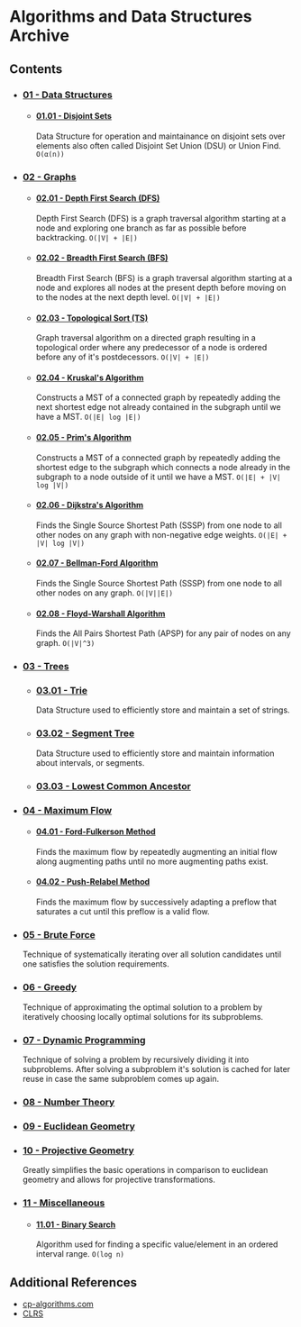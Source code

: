 # Algorithms and Data Structures Archive

## Contents
- ### [01 - Data Structures](01%20-%20Data%20Structures)
    - #### [01.01 - Disjoint Sets](01%20-%20Data%20Structures/01.01%20-%20Disjoint%20Sets)
        Data Structure for operation and maintainance on disjoint sets over elements also often called Disjoint Set Union (DSU) or Union Find. `O(α(n))`
- ### [02 - Graphs](02%20-%20Graphs)
    - #### [02.01 - Depth First Search (DFS)](02%20-%20Graphs/02.01%20-%20Depth%20First%20Search%20(DFS))
        Depth First Search (DFS) is a graph traversal algorithm starting at a node and exploring one branch as far as possible before backtracking. `O(|V| + |E|)`
    - #### [02.02 - Breadth First Search (BFS)](02%20-%20Graphs/02.02%20-%20Breadth%20First%20Search%20(BFS))
        Breadth First Search (BFS) is a graph traversal algorithm starting at a node and explores all nodes at the present depth before moving on to the nodes at the next depth level. `O(|V| + |E|)`
    - #### [02.03 - Topological Sort (TS)](02%20-%20Graphs/02.03%20-%20Topological%20Sort%20(TS))
        Graph traversal algorithm on a directed graph resulting in a topological order where any predecessor of a node is ordered before any of it's postdecessors. `O(|V| + |E|)`
    - #### [02.04 - Kruskal's Algorithm](02%20-%20Graphs/02.04%20-%20Kruskal's%20Algorithm)
        Constructs a MST of a connected graph by repeatedly adding the next shortest edge not already contained in the subgraph until we have a MST. `O(|E| log |E|)`
    - #### [02.05 - Prim's Algorithm](02%20-%20Graphs/02.05%20-%20Prim's%20Algorithm)
        Constructs a MST of a connected graph by repeatedly adding the shortest edge to the subgraph which connects a node already in the subgraph to a node outside of it until we have a MST. `O(|E| + |V| log |V|)`
    - #### [02.06 - Dijkstra's Algorithm](02%20-%20Graphs/02.06%20-%20Dijkstra's%20Algorithm)
        Finds the Single Source Shortest Path (SSSP) from one node to all other nodes on any graph with non-negative edge weights. `O(|E| + |V| log |V|)`
    - #### [02.07 - Bellman-Ford Algorithm](02%20-%20Graphs/02.07%20-%20Bellman-Ford%20Algorithm)
        Finds the Single Source Shortest Path (SSSP) from one node to all other nodes on any graph. `O(|V||E|)`
    - #### [02.08 - Floyd-Warshall Algorithm](02%20-%20Graphs/02.08%20-%20Floyd-Warshall%20Algorithm)
        Finds the All Pairs Shortest Path (APSP) for any pair of nodes on any graph. `O(|V|^3)`
- ### [03 - Trees](03%20-%20Trees)
    - ### [03.01 - Trie](03%20-%20Trees/03.01%20-%20Trie)
        Data Structure used to efficiently store and maintain a set of strings.
    - ### [03.02 - Segment Tree](03%20-%20Trees/03.02%20-%20Segment%20Tree)
        Data Structure used to efficiently store and maintain information about intervals, or segments.
    - ### [03.03 - Lowest Common Ancestor](03%20-%20Trees/03.03%20-%20Lowest%20Common%20Ancestor)
- ### [04 - Maximum Flow](04%20-%20Maximum%20Flow)
    - #### [04.01 - Ford-Fulkerson Method](04%20-%20Maximum%20Flow/04.01%20-%20Ford-Fulkerson%20Method)
        Finds the maximum flow by repeatedly augmenting an initial flow along augmenting paths until no more augmenting paths exist.
    - #### [04.02 - Push-Relabel Method](04%20-%20Maximum%20Flow/04.02%20-%20Push-Relabel%20Method)
        Finds the maximum flow by successively adapting a preflow that saturates a cut until this preflow is a valid flow.
- ### [05 - Brute Force](05%20-%20Brute%20Force)
    Technique of systematically iterating over all solution candidates until one satisfies the solution requirements.
- ### [06 - Greedy](06%20-%20Greedy)
    Technique of approximating the optimal solution to a problem by iteratively choosing locally optimal solutions for its subproblems.
- ### [07 - Dynamic Programming](07%20-%20Dynamic%20Programming)
    Technique of solving a problem by recursively dividing it into subproblems. After solving a subproblem it's solution is cached for later reuse in case the same subproblem comes up again.
- ### [08 - Number Theory](08%20-%20Number%20Theory)
- ### [09 - Euclidean Geometry](09%20-%20Euclidean%20Geometry)
- ### [10 - Projective Geometry](09%20-%20Projective%20Geometry)
    Greatly simplifies the basic operations in comparison to euclidean geometry and allows for projective transformations.
- ### [11 - Miscellaneous](11%20-%20Miscellaneous)
    - #### [11.01 - Binary Search](11%20-%20Miscellaneous/11.01%20-%20Binary%20Search)
        Algorithm used for finding a specific value/element in an ordered interval range. `O(log n)`

## Additional References
- [cp-algorithms.com](https://cp-algorithms.com)
- [CLRS](https://edutechlearners.com/download/Introduction_to_algorithms-3rd%20Edition.pdf)
